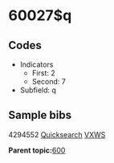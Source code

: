 # 60027$q

## Codes

-   Indicators
    -   First: 2
    -   Second: 7
-   Subfield: q

## Sample bibs

4294552 [Quicksearch](https://search.library.yale.edu/catalog/4294552) [VXWS](http://prodorbis.library.yale.edu:7014/vxws/GetHoldingsService?bibId=4294552)

**Parent topic:**[600](../../tags/600/600.md)

